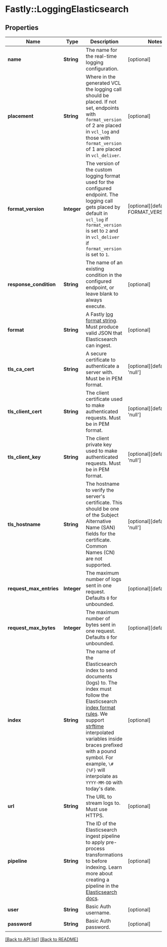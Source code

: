 # Fastly::LoggingElasticsearch

## Properties

| Name | Type | Description | Notes |
| ---- | ---- | ----------- | ----- |
| **name** | **String** | The name for the real-time logging configuration. | [optional] |
| **placement** | **String** | Where in the generated VCL the logging call should be placed. If not set, endpoints with `format_version` of 2 are placed in `vcl_log` and those with `format_version` of 1 are placed in `vcl_deliver`.  | [optional] |
| **format_version** | **Integer** | The version of the custom logging format used for the configured endpoint. The logging call gets placed by default in `vcl_log` if `format_version` is set to `2` and in `vcl_deliver` if `format_version` is set to `1`.   | [optional][default to FORMAT_VERSION::v2] |
| **response_condition** | **String** | The name of an existing condition in the configured endpoint, or leave blank to always execute. | [optional] |
| **format** | **String** | A Fastly [log format string](https://docs.fastly.com/en/guides/custom-log-formats). Must produce valid JSON that Elasticsearch can ingest. | [optional] |
| **tls_ca_cert** | **String** | A secure certificate to authenticate a server with. Must be in PEM format. | [optional][default to &#39;null&#39;] |
| **tls_client_cert** | **String** | The client certificate used to make authenticated requests. Must be in PEM format. | [optional][default to &#39;null&#39;] |
| **tls_client_key** | **String** | The client private key used to make authenticated requests. Must be in PEM format. | [optional][default to &#39;null&#39;] |
| **tls_hostname** | **String** | The hostname to verify the server&#39;s certificate. This should be one of the Subject Alternative Name (SAN) fields for the certificate. Common Names (CN) are not supported. | [optional][default to &#39;null&#39;] |
| **request_max_entries** | **Integer** | The maximum number of logs sent in one request. Defaults `0` for unbounded. | [optional][default to 0] |
| **request_max_bytes** | **Integer** | The maximum number of bytes sent in one request. Defaults `0` for unbounded. | [optional][default to 0] |
| **index** | **String** | The name of the Elasticsearch index to send documents (logs) to. The index must follow the Elasticsearch [index format rules](https://www.elastic.co/guide/en/elasticsearch/reference/current/indices-create-index.html). We support [strftime](https://www.man7.org/linux/man-pages/man3/strftime.3.html) interpolated variables inside braces prefixed with a pound symbol. For example, `\#{%F}` will interpolate as `YYYY-MM-DD` with today&#39;s date. | [optional] |
| **url** | **String** | The URL to stream logs to. Must use HTTPS. | [optional] |
| **pipeline** | **String** | The ID of the Elasticsearch ingest pipeline to apply pre-process transformations to before indexing. Learn more about creating a pipeline in the [Elasticsearch docs](https://www.elastic.co/guide/en/elasticsearch/reference/current/ingest.html). | [optional] |
| **user** | **String** | Basic Auth username. | [optional] |
| **password** | **String** | Basic Auth password. | [optional] |

[[Back to API list]](../../README.md#endpoints) [[Back to README]](../../README.md)

